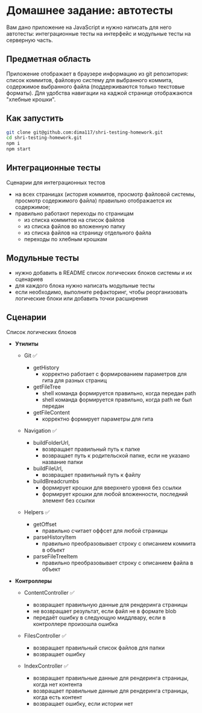 # Домашнее задание: автотесты

Вам дано приложение на JavaScript и нужно написать для него автотесты: интеграционные тесты на интерфейс и модульные тесты на серверную часть.

## Предметная область

Приложение отображает в браузере информацию из git репозитория: список коммитов, файловую систему для выбранного коммита, содержимое выбранного файла (поддерживаются только текстовые форматы). Для удобства навигации на каджой странице отображаются "хлебные крошки".

## Как запустить

```sh
git clone git@github.com:dima117/shri-testing-homework.git
cd shri-testing-homework.git
npm i
npm start
```

## Интеграционные тесты

Сценарии для интеграционных тестов

- на всех страницах (история коммитов, просмотр файловой системы, просмотр содержимого файла) правильно отображается их содержимое;
- правильно работают переходы по страницам
  - из списка коммитов на список файлов
  - из списка файлов во вложенную папку
  - из списка файлов на страницу отдельного файла
  - переходы по хлебным крошкам

## Модульные тесты

- нужно добавить в README список логических блоков системы и их сценариев
- для каждого блока нужно написать модульные тесты
- если необходимо, выполните рефакторинг, чтобы реорганизовать логические блоки или добавить точки расширения

## Сценарии

Список логических блоков

- **Утилиты**

  - Git ✅

    - getHistory
      - корректно работает с формированием параметров для гита для разных страниц
    - getFileTree
      - shell команда формируется правильно, когда передан path
      - shell команда формируется правильно, когда path не был передан
    - getFileContent
      - корректно формирует параметры для гита

  - Navigation ✅

    - buildFolderUrl,
      - возвращает правильный путь к папке
      - возвращает путь к родительской папке, если не указано название папки
    - buildFileUrl,
      - возвращает правильный путь к файлу
    - buildBreadcrumbs
      - формирует крошки для вверхнего уровня без ссылки
      - формирует крошки для любой вложенности, последний элемент без ссылки

  - Helpers ✅

    - getOffset
      - правильно считает оффсет для любой страницы
    - parseHistoryItem
      - правильно преобразовывает строку с описанием коммита в объект
    - parseFileTreeItem
      - правильно преобразовывает строку с описанием файла в объект

* **Контроллеры**

  - ContentController ✅

    - возвращает правильную данные для рендеринга страницы
    - не возвращает результат, если файл не в формате blob
    - передаёт ошибку в следующую миддлвару, если в контроллере произошла ошибка

  - FilesController ✅

    - возвращает правильный список файлов для папки
    - возвращает ошибку

  - IndexController ✅
    - возвращает правильные данные для рендеринга страницы, когда нет контента
    - возвращает правильные данные для рендеринга страницы, когда есть контент
    - возвращает ошибку, если истории нет
